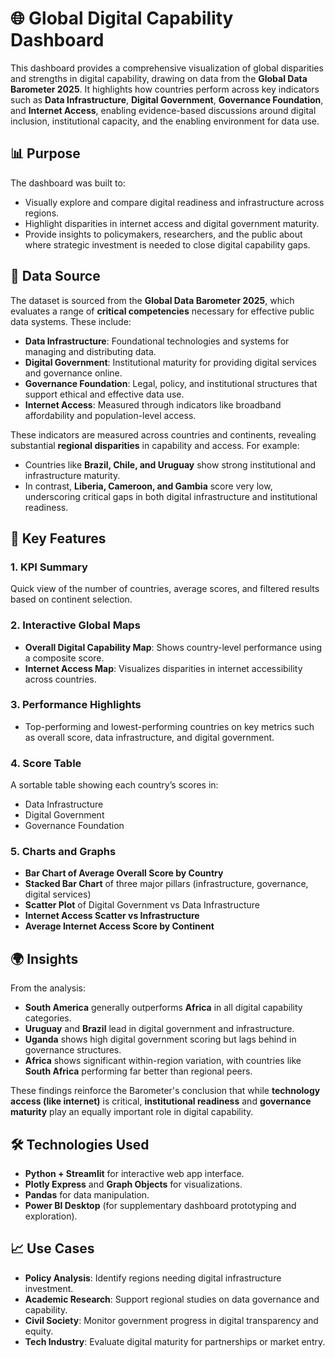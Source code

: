 # 🌐 Global Digital Capability Dashboard

This dashboard provides a comprehensive visualization of global disparities and strengths in digital capability, drawing on data from the **Global Data Barometer 2025**. It highlights how countries perform across key indicators such as **Data Infrastructure**, **Digital Government**, **Governance Foundation**, and **Internet Access**, enabling evidence-based discussions around digital inclusion, institutional capacity, and the enabling environment for data use.

## 📊 Purpose

The dashboard was built to:

* Visually explore and compare digital readiness and infrastructure across regions.
* Highlight disparities in internet access and digital government maturity.
* Provide insights to policymakers, researchers, and the public about where strategic investment is needed to close digital capability gaps.

## 📁 Data Source

The dataset is sourced from the **Global Data Barometer 2025**, which evaluates a range of **critical competencies** necessary for effective public data systems. These include:

* **Data Infrastructure**: Foundational technologies and systems for managing and distributing data.
* **Digital Government**: Institutional maturity for providing digital services and governance online.
* **Governance Foundation**: Legal, policy, and institutional structures that support ethical and effective data use.
* **Internet Access**: Measured through indicators like broadband affordability and population-level access.

These indicators are measured across countries and continents, revealing substantial **regional disparities** in capability and access. For example:

* Countries like **Brazil, Chile, and Uruguay** show strong institutional and infrastructure maturity.
* In contrast, **Liberia, Cameroon, and Gambia** score very low, underscoring critical gaps in both digital infrastructure and institutional readiness.

## 📌 Key Features

### 1. **KPI Summary**

Quick view of the number of countries, average scores, and filtered results based on continent selection.

### 2. **Interactive Global Maps**

* **Overall Digital Capability Map**: Shows country-level performance using a composite score.
* **Internet Access Map**: Visualizes disparities in internet accessibility across countries.

### 3. **Performance Highlights**

* Top-performing and lowest-performing countries on key metrics such as overall score, data infrastructure, and digital government.

### 4. **Score Table**

A sortable table showing each country’s scores in:

* Data Infrastructure
* Digital Government
* Governance Foundation

### 5. **Charts and Graphs**

* **Bar Chart of Average Overall Score by Country**
* **Stacked Bar Chart** of three major pillars (infrastructure, governance, digital services)
* **Scatter Plot** of Digital Government vs Data Infrastructure
* **Internet Access Scatter vs Infrastructure**
* **Average Internet Access Score by Continent**

## 🌍 Insights

From the analysis:

* **South America** generally outperforms **Africa** in all digital capability categories.
* **Uruguay** and **Brazil** lead in digital government and infrastructure.
* **Uganda** shows high digital government scoring but lags behind in governance structures.
* **Africa** shows significant within-region variation, with countries like **South Africa** performing far better than regional peers.

These findings reinforce the Barometer's conclusion that while **technology access (like internet)** is critical, **institutional readiness** and **governance maturity** play an equally important role in digital capability.

## 🛠️ Technologies Used

* **Python + Streamlit** for interactive web app interface.
* **Plotly Express** and **Graph Objects** for visualizations.
* **Pandas** for data manipulation.
* **Power BI Desktop** (for supplementary dashboard prototyping and exploration).

## 📈 Use Cases

* **Policy Analysis**: Identify regions needing digital infrastructure investment.
* **Academic Research**: Support regional studies on data governance and capability.
* **Civil Society**: Monitor government progress in digital transparency and equity.
* **Tech Industry**: Evaluate digital maturity for partnerships or market entry.
